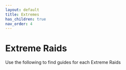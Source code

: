 ```yaml
---
layout: default
title: Extremes
has_children: true
nav_order: 4
---
```


# Extreme Raids

Use the following to find guides for each Extreme Raids